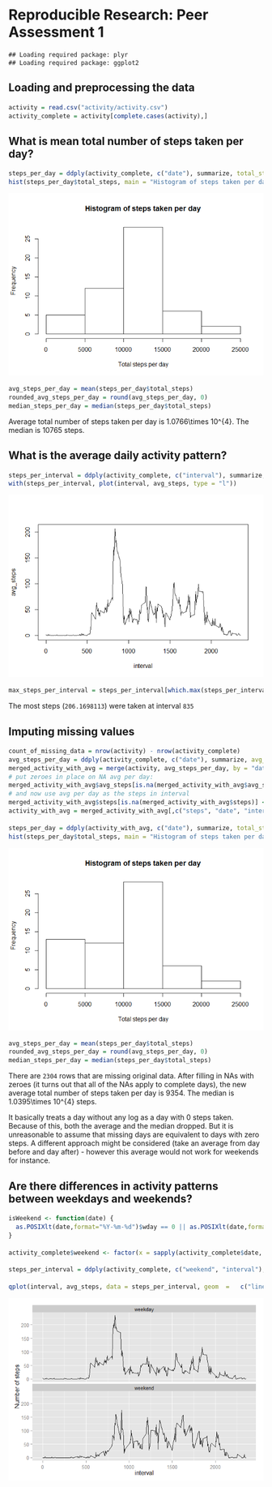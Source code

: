 # Reproducible Research: Peer Assessment 1

```
## Loading required package: plyr
## Loading required package: ggplot2
```

## Loading and preprocessing the data

```r
activity = read.csv("activity/activity.csv")
activity_complete = activity[complete.cases(activity),]
```

## What is mean total number of steps taken per day?

```r
steps_per_day = ddply(activity_complete, c("date"), summarize, total_steps = sum(steps))
hist(steps_per_day$total_steps, main = "Histogram of steps taken per day", xlab = "Total steps per day")
```

![](PA1_template_files/figure-html/unnamed-chunk-3-1.png) 

```r
avg_steps_per_day = mean(steps_per_day$total_steps)
rounded_avg_steps_per_day = round(avg_steps_per_day, 0)
median_steps_per_day = median(steps_per_day$total_steps)
```
Average total number of steps taken per day is 1.0766\times 10^{4}.
The median is 10765 steps.

## What is the average daily activity pattern?

```r
steps_per_interval = ddply(activity_complete, c("interval"), summarize, avg_steps = mean(steps))
with(steps_per_interval, plot(interval, avg_steps, type = "l"))
```

![](PA1_template_files/figure-html/unnamed-chunk-4-1.png) 

```r
max_steps_per_interval = steps_per_interval[which.max(steps_per_interval$avg_steps), ]
```

The most steps (``206.1698113``) were taken at interval ``835``

## Imputing missing values

```r
count_of_missing_data = nrow(activity) - nrow(activity_complete)
avg_steps_per_day = ddply(activity_complete, c("date"), summarize, avg_steps = mean(steps))
merged_activity_with_avg = merge(activity, avg_steps_per_day, by = "date", all.x = TRUE)
# put zeroes in place on NA avg per day:
merged_activity_with_avg$avg_steps[is.na(merged_activity_with_avg$avg_steps)] <- 0
# and now use avg per day as the steps in interval
merged_activity_with_avg$steps[is.na(merged_activity_with_avg$steps)] <- merged_activity_with_avg$avg_steps[is.na(merged_activity_with_avg$steps)]
activity_with_avg = merged_activity_with_avg[,c("steps", "date", "interval")]

steps_per_day = ddply(activity_with_avg, c("date"), summarize, total_steps = sum(steps))
hist(steps_per_day$total_steps, main = "Histogram of steps taken per day", xlab = "Total steps per day")
```

![](PA1_template_files/figure-html/unnamed-chunk-5-1.png) 

```r
avg_steps_per_day = mean(steps_per_day$total_steps)
rounded_avg_steps_per_day = round(avg_steps_per_day, 0)
median_steps_per_day = median(steps_per_day$total_steps)
```
There are ``2304`` rows that are missing original data.
After filling in NAs with zeroes (it turns out that all of the NAs apply to complete days), the new average total number of steps taken per day is 9354.
The median is 1.0395\times 10^{4} steps.

It basically treats a day without any log as a day with 0 steps taken. Because of this, both the average and the median dropped. But it is unreasonable to assume that missing days are equivalent to days with zero steps. A different approach might be considered (take an average from day before and day after) - however this average would not work for weekends for instance.

## Are there differences in activity patterns between weekdays and weekends?

```r
isWeekend <- function(date) {
  as.POSIXlt(date,format="%Y-%m-%d")$wday == 0 || as.POSIXlt(date,format="%Y-%m-%d")$wday == 6
}

activity_complete$weekend <- factor(x = sapply(activity_complete$date, isWeekend), levels = c(FALSE, TRUE), labels = c("weekday", "weekend"))

steps_per_interval = ddply(activity_complete, c("weekend", "interval"), summarize, avg_steps = mean(steps))

qplot(interval, avg_steps, data = steps_per_interval, geom  =	c("line"), ylab = "Number of steps")	+ facet_wrap(~ weekend,nrow=2) 
```

![](PA1_template_files/figure-html/unnamed-chunk-6-1.png) 
